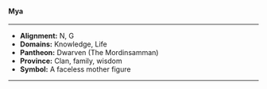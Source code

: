 #### Mya
___

- **Alignment:** N, G
- **Domains:** Knowledge, Life
- **Pantheon:** Dwarven (The Mordinsamman)
- **Province:** Clan, family, wisdom
- **Symbol:** A faceless mother figure
___
